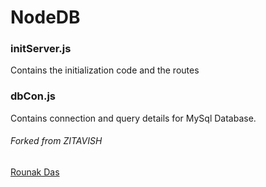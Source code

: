 # NodeDB



### initServer.js
Contains the initialization code and the routes

### dbCon.js
Contains connection and query details for MySql Database.

###### Forked from ZITAVISH 
[Rounak Das](https://github.com/ZITAVISH/Node_Code)